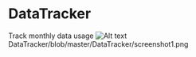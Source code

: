 # DataTracker
Track monthly data usage
![Alt text](http://full/path/to/img.jpg "Optional title")
DataTracker/blob/master/DataTracker/screenshot1.png
